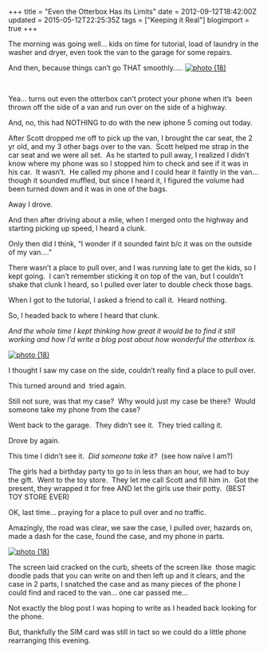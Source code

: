 +++
title = "Even the Otterbox Has its Limits"
date = 2012-09-12T18:42:00Z
updated = 2015-05-12T22:25:35Z
tags = ["Keeping it Real"]
blogimport = true 
+++

The morning was going well… kids on time for tutorial, load of laundry in the washer and dryer, even took the van to the garage for some repairs. 

And then, because things can’t go THAT smoothly…..
 [![photo (18)](https://latc.s3.amazonaws.com/wp-content/uploads/2012/09/photo-18.jpg "photo (18)")](https://latc.s3.amazonaws.com/wp-content/uploads/2012/09/photo-18.jpg)  

&#160;

Yea… turns out even the otterbox can’t protect your phone when it’s&#160; been thrown off the side of a van and run over on the side of a highway.&#160; 

And, no, this had NOTHING to do with the new iphone 5 coming out today.&#160; 

After Scott dropped me off to pick up the van, I brought the car seat, the 2 yr old, and my 3 other bags over to the van.&#160; Scott helped me strap in the car seat and we were all set.&#160; As he started to pull away, I realized I didn’t know where my phone was so I stopped him to check and see if it was in his car.&#160; It wasn’t.&#160; He called my phone and I could hear it faintly in the van… though it sounded muffled, but since I heard it, I figured the volume had been turned down and it was in one of the bags.&#160; 

Away I drove.&#160; 

And then after driving about a mile, when I merged onto the highway and starting picking up speed, I heard a clunk. 

Only then did I think, “I wonder if it sounded faint b/c it was on the outside of my van….”

There wasn’t a place to pull over, and I was running late to get the kids, so I kept going.&#160; I can’t remember sticking it on top of the van, but I couldn’t shake that clunk I heard, so I pulled over later to double check those bags.&#160;&#160; 

When I got to the tutorial, I asked a friend to call it.&#160; Heard nothing.&#160; 

So, I headed back to where I heard that clunk. 

_And the whole time I kept thinking how great it would be to find it still working and how I’d write a blog post about how wonderful the otterbox is._ 

[![photo (18)](https://latc.s3.amazonaws.com/wp-content/uploads/2012/09/photo-181.jpg "photo (18)")](https://latc.s3.amazonaws.com/wp-content/uploads/2012/09/photo-181.jpg)

I thought I saw my case on the side, couldn’t really find a place to pull over. 

This turned around and&#160; tried again.&#160; 

Still not sure, was that my case?&#160; Why would just my case be there?&#160; Would someone take my phone from the case? 

Went back to the garage.&#160; They didn’t see it.&#160; They tried calling it. 

Drove by again. 

This time I didn’t see it.&#160; _Did someone take it?_&#160; (see how naïve I am?)

The girls had a birthday party to go to in less than an hour, we had to buy the gift.&#160; Went to the toy store.&#160; They let me call Scott and fill him in.&#160; Got the present, they wrapped it for free AND let the girls use their potty.&#160; (BEST TOY STORE EVER)

OK, last time… praying for a place to pull over and no traffic.&#160; 

Amazingly, the road was clear, we saw the case, I pulled over, hazards on, made a dash for the case, found the case, and my phone in parts.&#160; 

[![photo (18)](https://latc.s3.amazonaws.com/wp-content/uploads/2012/09/photo-182.jpg "photo (18)")](https://latc.s3.amazonaws.com/wp-content/uploads/2012/09/photo-182.jpg)

The screen laid cracked on the curb, sheets of the screen like&#160; those magic doodle pads that you can write on and then left up and it clears, and the case in 2 parts, I snatched the case and as many pieces of the phone I could find and raced to the van… one car passed me… 

Not exactly the blog post I was hoping to write as I headed back looking for the phone.&#160; 

But, thankfully the SIM card was still in tact so we could do a little phone rearranging this evening.&#160;&#160; 
